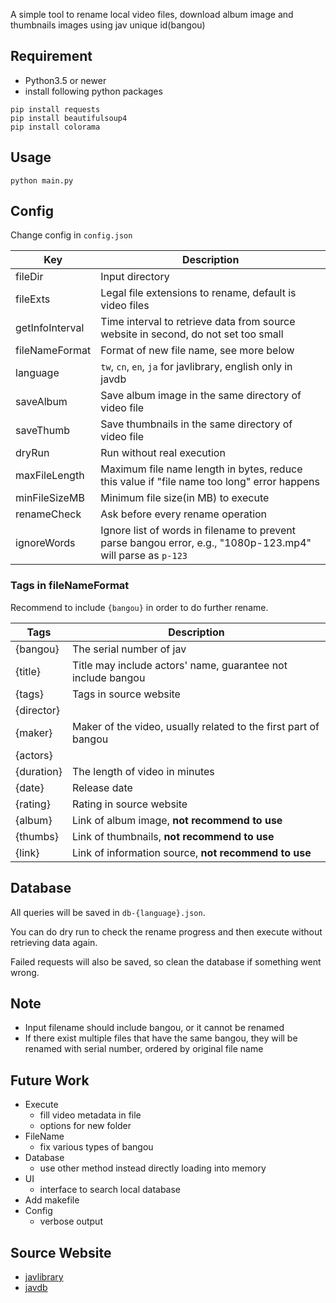 A simple tool to rename local video files, download album image and thumbnails images using jav unique id(bangou)

## Requirement

- Python3.5 or newer
- install following python packages

```
pip install requests
pip install beautifulsoup4
pip install colorama
```

## Usage

`python main.py`

## Config

Change config in `config.json`

| Key             | Description                                                                                                 |
| --------------- | ----------------------------------------------------------------------------------------------------------- |
| fileDir         | Input directory                                                                                             |
| fileExts        | Legal file extensions to rename, default is video files                                                     |
| getInfoInterval | Time interval to retrieve data from source website in second, do not set too small                          |
| fileNameFormat  | Format of new file name, see more below                                                                     |
| language        | `tw`, `cn`, `en`, `ja` for javlibrary, english only in javdb                                                |
| saveAlbum       | Save album image in the same directory of video file                                                        |
| saveThumb       | Save thumbnails in the same directory of video file                                                         |
| dryRun          | Run without real execution                                                                                  |
| maxFileLength   | Maximum file name length in bytes, reduce this value if "file name too long" error happens                  |
| minFileSizeMB   | Minimum file size(in MB) to execute                                                                         |
| renameCheck     | Ask before every rename operation                                                                           |
| ignoreWords     | Ignore list of words in filename to prevent parse bangou error, e.g., "1080p-123.mp4" will parse as `p-123` |

### Tags in fileNameFormat

Recommend to include `{bangou}` in order to do further rename.

| Tags       | Description                                                     |
| ---------- | --------------------------------------------------------------- |
| {bangou}   | The serial number of jav                                        |
| {title}    | Title may include actors' name, guarantee not include bangou    |
| {tags}     | Tags in source website                                          |
| {director} |                                                                 |
| {maker}    | Maker of the video, usually related to the first part of bangou |
| {actors}   |                                                                 |
| {duration} | The length of video in minutes                                  |
| {date}     | Release date                                                    |
| {rating}   | Rating in source website                                        |
| {album}    | Link of album image, **not recommend to use**                   |
| {thumbs}   | Link of thumbnails, **not recommend to use**                    |
| {link}     | Link of information source, **not recommend to use**            |

## Database

All queries will be saved in `db-{language}.json`.

You can do dry run to check the rename progress and then execute without retrieving data again.

Failed requests will also be saved, so clean the database if something went wrong.

## Note

- Input filename should include bangou, or it cannot be renamed
- If there exist multiple files that have the same bangou, they will be renamed with serial number, ordered by original file name

## Future Work

- Execute
  - fill video metadata in file
  - options for new folder
- FileName
  - fix various types of bangou
- Database
  - use other method instead directly loading into memory
- UI
  - interface to search local database
- Add makefile
- Config
  - verbose output

## Source Website

- [javlibrary](http://javlibrary.com)
- [javdb](http://javdb.com)
